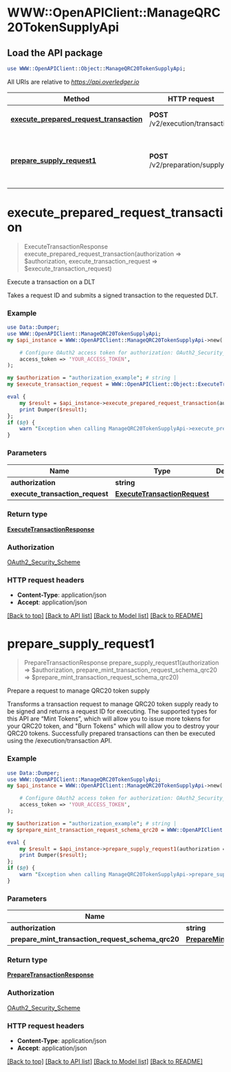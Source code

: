 # WWW::OpenAPIClient::ManageQRC20TokenSupplyApi

## Load the API package
```perl
use WWW::OpenAPIClient::Object::ManageQRC20TokenSupplyApi;
```

All URIs are relative to *https://api.overledger.io*

Method | HTTP request | Description
------------- | ------------- | -------------
[**execute_prepared_request_transaction**](ManageQRC20TokenSupplyApi.md#execute_prepared_request_transaction) | **POST** /v2/execution/transaction | Execute a transaction on a DLT
[**prepare_supply_request1**](ManageQRC20TokenSupplyApi.md#prepare_supply_request1) | **POST** /v2/preparation/supply | Prepare a request to manage QRC20 token supply


# **execute_prepared_request_transaction**
> ExecuteTransactionResponse execute_prepared_request_transaction(authorization => $authorization, execute_transaction_request => $execute_transaction_request)

Execute a transaction on a DLT

Takes a request ID and submits a signed transaction to the requested DLT.

### Example
```perl
use Data::Dumper;
use WWW::OpenAPIClient::ManageQRC20TokenSupplyApi;
my $api_instance = WWW::OpenAPIClient::ManageQRC20TokenSupplyApi->new(

    # Configure OAuth2 access token for authorization: OAuth2_Security_Scheme
    access_token => 'YOUR_ACCESS_TOKEN',
);

my $authorization = "authorization_example"; # string | 
my $execute_transaction_request = WWW::OpenAPIClient::Object::ExecuteTransactionRequest->new(); # ExecuteTransactionRequest | 

eval {
    my $result = $api_instance->execute_prepared_request_transaction(authorization => $authorization, execute_transaction_request => $execute_transaction_request);
    print Dumper($result);
};
if ($@) {
    warn "Exception when calling ManageQRC20TokenSupplyApi->execute_prepared_request_transaction: $@\n";
}
```

### Parameters

Name | Type | Description  | Notes
------------- | ------------- | ------------- | -------------
 **authorization** | **string**|  | 
 **execute_transaction_request** | [**ExecuteTransactionRequest**](ExecuteTransactionRequest.md)|  | 

### Return type

[**ExecuteTransactionResponse**](ExecuteTransactionResponse.md)

### Authorization

[OAuth2_Security_Scheme](../README.md#OAuth2_Security_Scheme)

### HTTP request headers

 - **Content-Type**: application/json
 - **Accept**: application/json

[[Back to top]](#) [[Back to API list]](../README.md#documentation-for-api-endpoints) [[Back to Model list]](../README.md#documentation-for-models) [[Back to README]](../README.md)

# **prepare_supply_request1**
> PrepareTransactionResponse prepare_supply_request1(authorization => $authorization, prepare_mint_transaction_request_schema_qrc20 => $prepare_mint_transaction_request_schema_qrc20)

Prepare a request to manage QRC20 token supply

Transforms a transaction request to manage QRC20 token supply ready to be signed and returns a request ID for executing. The supported types for this API are “Mint Tokens”, which will allow you to issue more tokens for your QRC20 token, and \"Burn Tokens\" which will allow you to destroy your QRC20 tokens. Successfully prepared transactions can then be executed using the /execution/transaction API.

### Example
```perl
use Data::Dumper;
use WWW::OpenAPIClient::ManageQRC20TokenSupplyApi;
my $api_instance = WWW::OpenAPIClient::ManageQRC20TokenSupplyApi->new(

    # Configure OAuth2 access token for authorization: OAuth2_Security_Scheme
    access_token => 'YOUR_ACCESS_TOKEN',
);

my $authorization = "authorization_example"; # string | 
my $prepare_mint_transaction_request_schema_qrc20 = WWW::OpenAPIClient::Object::PrepareMintTransactionRequestSchemaQrc20->new(); # PrepareMintTransactionRequestSchemaQrc20 | 

eval {
    my $result = $api_instance->prepare_supply_request1(authorization => $authorization, prepare_mint_transaction_request_schema_qrc20 => $prepare_mint_transaction_request_schema_qrc20);
    print Dumper($result);
};
if ($@) {
    warn "Exception when calling ManageQRC20TokenSupplyApi->prepare_supply_request1: $@\n";
}
```

### Parameters

Name | Type | Description  | Notes
------------- | ------------- | ------------- | -------------
 **authorization** | **string**|  | 
 **prepare_mint_transaction_request_schema_qrc20** | [**PrepareMintTransactionRequestSchemaQrc20**](PrepareMintTransactionRequestSchemaQrc20.md)|  | 

### Return type

[**PrepareTransactionResponse**](PrepareTransactionResponse.md)

### Authorization

[OAuth2_Security_Scheme](../README.md#OAuth2_Security_Scheme)

### HTTP request headers

 - **Content-Type**: application/json
 - **Accept**: application/json

[[Back to top]](#) [[Back to API list]](../README.md#documentation-for-api-endpoints) [[Back to Model list]](../README.md#documentation-for-models) [[Back to README]](../README.md)

